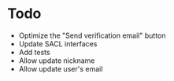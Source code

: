 # Todo

-   Optimize the "Send verification email" button
-   Update SACL interfaces
-   Add tests
-	Allow update nickname
- 	Allow update user's email
